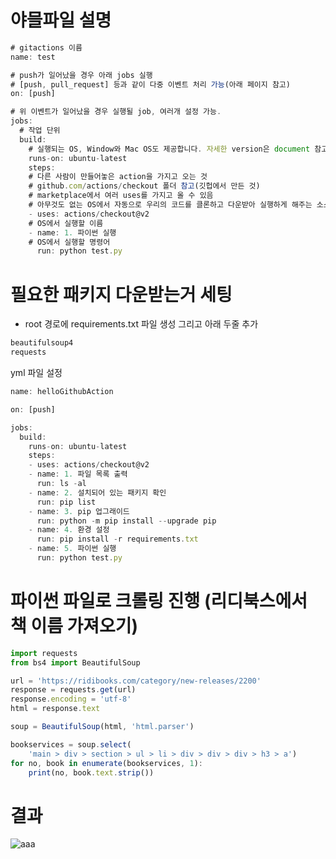 # 야믈파일 설명 


```js
# gitactions 이름
name: test

# push가 일어났을 경우 아래 jobs 실행
# [push, pull_request] 등과 같이 다중 이벤트 처리 가능(아래 페이지 참고)
on: [push]

# 위 이벤트가 일어났을 경우 실행될 job, 여러개 설정 가능.
jobs:
  # 작업 단위
  build:
    # 실행되는 OS, Window와 Mac OS도 제공합니다. 자세한 version은 document 참고
    runs-on: ubuntu-latest
    steps:
    # 다른 사람이 만들어놓은 action을 가지고 오는 것
    # github.com/actions/checkout 폴더 참고(깃헙에서 만든 것)
    # marketplace에서 여러 uses를 가지고 올 수 있음
    # 아무것도 없는 OS에서 자동으로 우리의 코드를 클론하고 다운받아 실행하게 해주는 소스코드
    - uses: actions/checkout@v2
    # OS에서 실행할 이름
    - name: 1. 파이썬 실행
    # OS에서 실행할 명령어
      run: python test.py
   ```
   
   
# 필요한 패키지 다운받는거 세팅
- root 경로에 requirements.txt 파일 생성 그리고 아래 두줄 추가
```js
beautifulsoup4
requests
```

yml 파일 설정
```js
name: helloGithubAction

on: [push]

jobs:
  build:
    runs-on: ubuntu-latest
    steps:
    - uses: actions/checkout@v2
    - name: 1. 파일 목록 출력
      run: ls -al
    - name: 2. 설치되어 있는 패키지 확인
      run: pip list
    - name: 3. pip 업그래이드
      run: python -m pip install --upgrade pip
    - name: 4. 환경 설정
      run: pip install -r requirements.txt
    - name: 5. 파이썬 실행
      run: python test.py
```

# 파이썬 파일로 크롤링 진행 (리디북스에서 책 이름 가져오기)
```js
import requests
from bs4 import BeautifulSoup

url = 'https://ridibooks.com/category/new-releases/2200'
response = requests.get(url)
response.encoding = 'utf-8'
html = response.text

soup = BeautifulSoup(html, 'html.parser')

bookservices = soup.select(
    'main > div > section > ul > li > div > div > div > h3 > a')
for no, book in enumerate(bookservices, 1):
    print(no, book.text.strip())

```

# 결과
![aaa](https://user-images.githubusercontent.com/59503331/211102819-95aeda88-d19f-44e2-8d72-f6b2a80c4a49.PNG)

